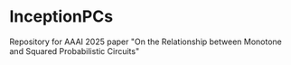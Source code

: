 # InceptionPCs
Repository for AAAI 2025 paper "On the Relationship between Monotone and Squared Probabilistic Circuits"
